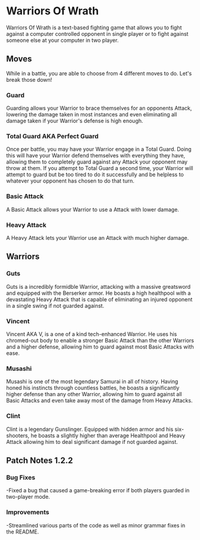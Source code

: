 # Warriors Of Wrath

Warriors Of Wrath is a text-based fighting game that allows you to fight against a computer controlled opponent in single player or to fight against someone else at your computer in two player.

## Moves

While in a battle, you are able to choose from 4 different moves to do. Let's break those down!

### Guard

Guarding allows your Warrior to brace themselves for an opponents Attack, lowering the damage taken in most instances and even eliminating all damage taken if your Warrior's defense is high enough.

### Total Guard AKA Perfect Guard

Once per battle, you may have your Warrior engage in a Total Guard. Doing this will have your Warrior defend themselves with everything they have, allowing them to completely guard against any Attack your opponent may throw at them. If you attempt to Total Guard a second time, your Warrior will attempt to guard but be too tired to do it successfully and be helpless to whatever your opponent has chosen to do that turn.

### Basic Attack

A Basic Attack allows your Warrior to use a Attack with lower damage.

### Heavy Attack

A Heavy Attack lets your Warrior use an Attack with much higher damage.

## Warriors

### Guts

Guts is a incredibly formidble Warrior, attacking with a massive greatsword and equipped with the Berserker armor. He boasts a high healthpool with a devastating Heavy Attack that is capable of eliminating an injured opponent in a single swing if not guarded against.

### Vincent

Vincent AKA V, is a one of a kind tech-enhanced Warrior. He uses his chromed-out body to enable a stronger Basic Attack than the other Warriors and a higher defense, allowing him to guard against most Basic Attacks with ease.

### Musashi

Musashi is one of the most legendary Samurai in all of history. Having honed his instincts through countless battles, he boasts a significantly higher defense than any other Warrior, allowing him to guard against all Basic Attacks and even take away most of the damage from Heavy Attacks.

### Clint

Clint is a legendary Gunslinger. Equipped with hidden armor and his six-shooters, he boasts a slightly higher than average Healthpool and Heavy Attack allowing him to deal significant damage if not guarded against.

## Patch Notes 1.2.2

### Bug Fixes

-Fixed a bug that caused a game-breaking error if both players guarded in two-player mode.

### Improvements

-Streamlined various parts of the code as well as minor grammar fixes in the README.
